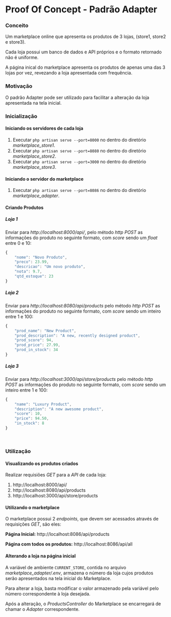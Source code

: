 ﻿# Proof Of Concept - Padrão Adapter

### Conceito
Um marketplace online que apresenta os produtos de 3 lojas, (store1, store2 e store3).

Cada loja possui um banco de dados e API próprios e o formato retornado não é uniforme.

A página inical do marketplace apresenta os produtos de apenas uma das 3 lojas por vez, revezando a loja apresentada com frequência.

### Motivação
O padrão Adapter pode ser utilizado para facilitar a alteração da loja apresentada na tela inicial.

### Inicialização
	
#### Iniciando os servidores de cada loja
 1. Executar `php artisan serve --port=8000` no dentro do diretório _marketplace_store1_.
 2. Executar `php artisan serve --port=8080` no dentro do diretório _marketplace_store2_.
 3. Executar `php artisan serve --port=3000` no dentro do diretório _marketplace_store3_.

#### Iniciando o servidor do marketplace
 1. Executar `php artisan serve --port=8086` no dentro do diretório _marketplace_adapter_.

#### Criando Produtos
##### Loja 1
Enviar para _http://localhost:8000/api/_, pelo método _http POST_ as informações do produto no seguinte formato, com _score_ sendo um _float_ entre 0 e 10:
```javascript
{
	"nome": "Novo Produto",
	"preco": 23.99,
	"descricao": "Um novo produto",
	"nota": 9.7,
	"qtd_estoque": 23
}
```
##### Loja 2
Enviar para _http://localhost:8080/api/products_ pelo método _http POST_ as informações do produto no seguinte formato, com _score_ sendo um inteiro entre 1 e 100:
```javascript
{
	"prod_name": "New Product",
	"prod_description": "A new, recently designed product",
	"prod_score": 94,
	"prod_price": 27.99,
	"prod_in_stock": 34
}
```
##### Loja 3
Enviar para _http://localhost:3000/api/store/products_ pelo método _http POST_ as informações do produto no seguinte formato, com _score_ sendo um inteiro entre 1 e 100:
``` javascript
{
	"name": "Luxury Product",
	"description": "A new awesome product",
    "score": 10,
    "price": 94.50,
    "in_stock": 8
}
```
<br/>

### Utilização
#### Visualizando os produtos criados
Realizar requisiões _GET_ para a _API_ de cada loja:

 1. http://localhost:8000/api/
 2. http://localhost:8080/api/products
 3. http://localhost:3000/api/store/products

#### Utilizando o marketplace
O marketplace possui 2 _endpoints_, que devem ser acessados através de requisições _GET_, são eles:

**Página Inicial:** http://localhost:8086/api/products 

**Página com todos os produtos:** http://localhost:8086/api/all

#### Alterando a loja na página inicial
A variável de ambiente `CURRENT_STORE`, contida no arquivo _marketplace_adapter/.env_, armazena o número da loja cujos produtos serão apresentados na tela inicial do Marketplace. 

Para alterar a loja, basta modificar o valor armazenado pela variável pelo número correspondente à loja desejada.

Após a alteração, o _ProductsController_ do Marketplace se encarregará de chamar o _Adapter_ correspondente.
